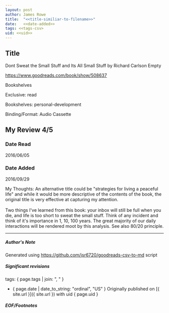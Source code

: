 ```yaml
---
layout: post
author: James Rowe
title:  "<<title-similiar-to-filename>>"
date:   <<date-added>>
tags: <<tags-csv>
uid: <<uid>>
---
```


<!-- highly dependent on how you personally use jekyll templates, and how you want this to show up -->

## Title

Dont Sweat the Small Stuff and Its All Small Stuff by Richard Carlson
Empty 

https://www.goodreads.com/book/show/508637

Bookshelves

Exclusive: read

Bookshelves: personal-development

Binding/Format: Audio Cassette

## My Review 4/5

### Date Read
2016/06/05

### Date Added
2016/09/29

My Thoughts: An alternative title could be "strategies for living a peaceful life" and while it would be more descriptive of the contents of the book, the original title is very effective at capturing my attention. <br/><br/>Two things I've learned from this book: your inbox will still be full when you die, and life is too short to sweat the small stuff. Think of any incident and think of it's importance in 1, 10, 100 years. The great majority of our daily interactions will be rendered moot by this analysis. See also 80/20 principle.

---

##### Author's Note

Generated using https://github.com/jsr6720/goodreads-csv-to-md script

##### Significant revisions

tags: { page.tags | join: ", " } <!-- todo move this somewhere -->

- { page.date | date_to_string: "ordinal", "US" } Originally published on [{ site.url }]({ site.url }) with uid { page.uid }

##### EOF/Footnotes
